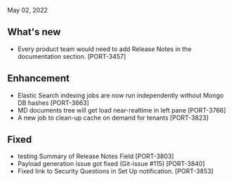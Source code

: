 May 02, 2022

## What's new
- Every product team would need to add Release Notes in the documentation section. [PORT-3457]

## Enhancement
- Elastic Search indexing jobs are now run independently without Mongo DB hashes [PORT-3663]
- MD documents tree will get load near-realtime in left pane [PORT-3766]
- A new job to clean-up cache on demand for tenants [PORT-3823]

## Fixed
- testing Summary of Release Notes Field [PORT-3803]
- Payload generation issue got fixed (Git-issue #115)  [PORT-3840]
- Fixed link to Security Questions in Set Up notification. [PORT-3853]
